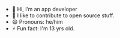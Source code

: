 - 👋 Hi, I’m an app developer 
- 👀 I like to contribute to open source stuff.
- 😄 Pronouns: he/him
- ⚡ Fun fact: I'm 13 yrs old.

<!---
Espada-CEO/Espada-CEO is a ✨ special ✨ repository because its `README.md` (this file) appears on your GitHub profile.
You can click the Preview link to take a look at your changes.
--->
